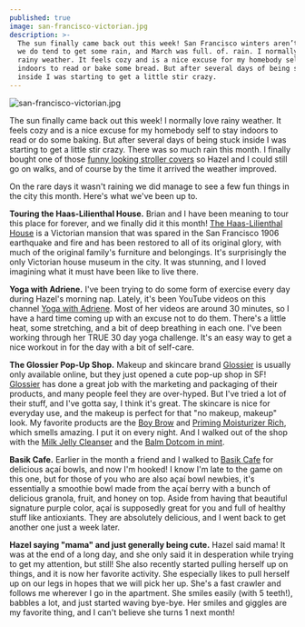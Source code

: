 ```yaml
---
published: true
image: san-francisco-victorian.jpg
description: >-
  The sun finally came back out this week! San Francisco winters aren’t bad, but
  we do tend to get some rain, and March was full. of. rain. I normally love
  rainy weather. It feels cozy and is a nice excuse for my homebody self to stay
  indoors to read or bake some bread. But after several days of being stuck
  inside I was starting to get a little stir crazy.
---
```

![san-francisco-victorian.jpg]({{site.baseurl}}/img/san-francisco-victorian.jpg)

The sun finally came back out this week! I normally love rainy weather. It feels cozy and is a nice excuse for my homebody self to stay indoors to read or do some baking. But after several days of being stuck inside I was starting to get a little stir crazy. There was so much rain this month. I finally bought one of those [funny looking stroller covers](https://www.amazon.com/gp/product/B003N64Z7W/ref=as_li_tl?ie=UTF8&camp=1789&creative=9325&creativeASIN=B003N64Z7W&linkCode=as2&tag=redletterda04-20&linkId=71d721691058dd47edc95c5eaa58407c) so Hazel and I could still go on walks, and of course by the time it arrived the weather improved. 

On the rare days it wasn't raining we did manage to see a few fun things in the city this month. Here's what we've been up to. 

**Touring the Haas-Lilienthal House.**
Brian and I have been meaning to tour this place for forever, and we finally did it this month! [The Haas-Lilienthal House](https://www.haas-lilienthalhouse.org) is a Victorian mansion that was spared in the San Francisco 1906 earthquake and fire and has been restored to all of its original glory, with much of the original family's furniture and belongings. It's surprisingly the only Victorian house museum in the city. It was stunning, and I loved imagining what it must have been like to live there. 

**Yoga with Adriene.**
I've been trying to do some form of exercise every day during Hazel's morning nap. Lately, it's been YouTube videos on this channel [Yoga with Adriene](https://www.youtube.com/user/yogawithadriene/). Most of her videos are around 30 minutes, so I have a hard time coming up with an excuse not to do them. There's a little heat, some stretching, and a bit of deep breathing in each one. I've been working through her TRUE 30 day yoga challenge. It's an easy way to get a nice workout in for the day with a bit of self-care. 

**The Glossier Pop-Up Shop.**
Makeup and skincare brand [Glossier](http://bff.glossier.com/) is usually only available online, but they just opened a cute pop-up shop in SF! [Glossier](http://bff.glossier.com/) has done a great job with the marketing and packaging of their products, and many people feel they are over-hyped. But I've tried a lot of their stuff, and I've gotta say, I think it's great. The skincare is nice for everyday use, and the makeup is perfect for that "no makeup, makeup" look. My favorite products are the [Boy Brow](https://www.glossier.com/products/boy-brow) and [Priming Moisturizer Rich](https://www.glossier.com/products/priming-moisturizer-rich), which smells amazing. I put it on every night. And I walked out of the shop with the [Milk Jelly Cleanser](https://www.glossier.com/products/milky-jelly-cleanser) and the [Balm Dotcom in mint](https://www.glossier.com/products/balm-dotcom).

**Basik Cafe.**
Earlier in the month a friend and I walked to [Basik Cafe](https://www.yelp.com/biz/basik-cafe-san-francisco) for delicious açaí bowls, and now I'm hooked! I know I'm late to the game on this one, but for those of you who are also açaí bowl newbies, it's essentially a smoothie bowl made from the açaí berry with a bunch of delicious granola, fruit, and honey on top. Aside from having that beautiful signature purple color, açaí is supposedly great for you and full of healthy stuff like antioxiants. They are absolutely delicious, and I went back to get another one just a week later. 

**Hazel saying "mama" and just generally being cute.** 
Hazel said mama! It was at the end of a long day, and she only said it in desperation while trying to get my attention, but still! She also recently started pulling herself up on things, and it is now her favorite activity. She especially likes to pull herself up on our legs in hopes that we will pick her up. She's a fast crawler and follows me wherever I go in the apartment. She smiles easily (with 5 teeth!), babbles a lot, and just started waving bye-bye. Her smiles and giggles are my favorite thing, and I can't believe she turns 1 next month!
